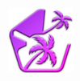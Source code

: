 # <img src="https://github.com/Indifferental/Retrospective/blob/main/source/logo.png?raw=true" alt="logo" style="width: 128px;"/>

